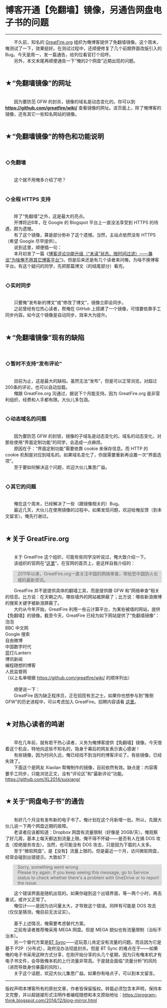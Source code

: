 # 博客开通【免翻墙】镜像，另通告网盘电子书的问题 

-----

<div class="post-body entry-content">
　　不久前，知名的 <a href="https://zh.greatfire.org/" rel="nofollow" target="_blank">GreatFire.org</a> 组织为俺博客提供了免翻墙镜像。这个周末，俺测试了一下，效果挺好。在测试过程中，还顺便修复了几个前期界面改版引入的 Bug。今天是周一，发一篇通告，给列位看官打个招呼。<br/>
　　另外，本文末尾再顺便通告一下“俺的2个网盘”近期出现的问题。<a name="more"></a><br/>
<br/>
<h2>★“免翻墙镜像”的网址</h2><br/>
　　因为要防范 GFW 的封杀，镜像的域名是动态变化的。你可以到 <b><a href="https://github.com/greatfire/wiki/" rel="nofollow" target="_blank">https://github.com/greatfire/wiki/</a></b> 查看镜像的网址。该页面上，除了俺博客的镜像，还有其它一些知名网站的镜像。<br/>
<br/>
<h2>★“免翻墙镜像”的特色和功能说明</h2><br/>
<h3>◇免翻墙</h3><br/>
　　这个就不用俺多介绍了吧？<br/>
<br/>
<h3>◇全程 HTTPS 支持</h3><br/>
　　除了“免翻墙”之外，这是最大的亮点。<br/>
　　开博将近6年，在 Google 的 Blogspot 平台上一直没法享受到 HTTPS 的待遇，颇为遗憾。<br/>
　　有了这个镜像，算是部分弥补了这个遗憾。当然，主站点依然没有 HTTPS（希望 Google 尽早提供）。<br/>
　　说到这里，顺便插一句：<br/>
　　本月初发了一篇《<a href="http://program-think.blogspot.com/2014/12/custom-blogger-comment.html">博客评论功能升级（“未读”状态、按时间过滤）——兼谈“为啥俺不用其它博客平台”</a>》。但是后来还是有几个读者来问俺，为啥不换博客平台。有这个疑问的同学，先把那篇博文（的结尾部分）看完。<br/>
<br/>
<h3>◇实时同步</h3><br/>
　　只要俺“发布新的博文”或“修改了博文”，镜像立即会同步。<br/>
　　之前曾经有位热心读者，帮俺在 GitHub 上搭建了一个镜像，可惜要依靠手工同步内容。如今这个镜像是自动同步，效率大为提升。<br/>
<br/>
<h2>★“免翻墙镜像”现有的缺陷</h2><br/>
<h3>◇暂时不支持“发布评论”</h3><br/>
　　目前为止，这是最大的缺陷。虽然无法“发布”，但是可以正常浏览。对超过200条的评论，也可以自动加载。<br/>
　　俺跟 GreatFire.org 沟通过，据说下个月能支持。因为 GreatFire.org 是非营利组织，经费和人手都有限。大伙儿多包涵。<br/>
<br/>
<h3>◇动态域名的问题</h3><br/>
　　因为要防范 GFW 的封锁，镜像的子域名是动态变化的。域名的动态变化，对那些使用“界面定制功能”的同学，会造成一点麻烦。<br/>
　　原因在于：“界面定制功能”需要依靠 cookie 来保存信息。而 HTTP 的 cookie 机制是对应到域名的。如果域名变化了，你就需要重新再设置一次“界面选项”。<br/>
　　至于要如何解决这个问题，欢迎大伙儿集思广益。<br/>
<br/>
<h3>◇其它的问题</h3><br/>
　　俺在这个周末，已经解决了一些（跟镜像相关的）Bug。<br/>
　　最近几天，大伙儿在使用镜像的过程中，如果发现问题，欢迎给俺反馈（到本文留言）。俺先行谢过。<br/>
<br/>
<h2>★关于 GreatFire.org</h2><br/>
　　关于 GreatFire 这个组织，可能有些同学没听说过，俺大致介绍一下。<br/>
　　该组织的官网在“<a href="https://greatfire.org/" rel="nofollow" target="_blank">这里</a>”。在官网的首页上，是这样自我介绍的：<br/>
<blockquote style="background-color:#DDD;">2011年以来，GreatFire.org一直关注中国的网络审查，带给您中国防火长城的最新资讯。</blockquote>　　GreatFire 并不是提供具体的翻墙工具，而是提供跟 GFW 和“网络审查”相关的信息。比方说：在天朝之内，哪些墙外的网站被屏蔽了；比方说：哪些新浪微博的搜索关键字被新浪屏蔽了。<br/>
　　大约从今年开始，GreatFire 利用一些云计算平台，为某些被墙的网站，提供【免翻墙】的镜像。截至今天，GreatFire 已经为如下网站提供了“免翻墙镜像”：<br/>
泡泡<br/>
BBC 中文网<br/>
Google 搜索<br/>
自由微博<br/>
中国数字时代<br/>
蓝灯/Lantern<br/>
博讯新闻<br/>
编程随想的博客<br/>
人民监督网<br/>
（以上名单根据 <a href="https://github.com/greatfire/wiki/" rel="nofollow" target="_blank">https://github.com/greatfire/wiki/</a> 的顺序列出）<br/>
<br/>
　　顺便说一下：<br/>
　　GreatFire 因为缺乏程序员，正在招揽有志之士。如果你也想参与到“推倒 GFW”的历史进程中，可以考虑加入 GreatFire。招聘内容请看 <a href="https://github.com/greatfire/wiki/wiki" rel="nofollow" target="_blank">这里</a>。<br/>
<br/>
<h2>★对热心读者的鸣谢</h2><br/>
　　早在几年前，就有若干热心读者，义务为俺博客提供【免翻墙】镜像。今天借着这个机会，特地向这些不知名的，隐身于幕后的网友表示衷心感谢！<br/>
　　有些镜像，因为时间久远，俺已经找不到当时的博客评论了。有些镜像，已经失效了。<br/>
　　下面这个是网友 Xiaolan 帮俺制作的镜像，目前依然有效。缺点是：内容需要手工同步，只能浏览正文，没有“评论区”和“最新评论”功能。<br/>
<a href="https://github.com/XL2014/suixiang/" rel="nofollow" target="_blank">https://github.com/XL2014/suixiang/</a><br/>
<br/>
<h2>★关于“网盘电子书”的通告</h2><br/>
　　有好几个月没有发布新的电子书了。俺计划在这个月新增一批。所以，先跟大伙儿说一下两个网盘近期的故障。<br/>
　　老读者应该都知道：Dropbox 网盘有流量限制（好像是 20GB/天）。俺观察了好几周，基本上每天都达到流量上限。俺不得不怀疑——是否有人在搞 DOS 攻击（拒绝服务攻击）。当然，也可能没有 DOS 攻击，只是因为下载的人太多。<br/>
　　至于“微软网盘”，是【没有】流量上限的。但是最近一个月，访问微软网盘，经常会碰到出错提示。大致如下：<br/>
<blockquote style="background-color:#DDD;">Sorry, something went wrong<br/>
Please try again. If you keep seeing this message, go to Service status to check whether there's a problem with OneDrive or to report the issue.</blockquote>　　这个错误界面是随机出现的。如果你碰到这个出错界面，等一两个小时，再去重试，或许又正常了。<br/>
　　俺估计——是因为访问量太大，才导致这个错误。同样有可能是 DOS 攻击（仅仅是猜测，俺目前无法证实）。<br/>
<br/>
　　基于上述情况，俺需要考虑替代方案。<br/>
　　之前有读者推荐俺采用 MEGA 网盘。但是 MEGA 貌似也有流量限制（治标不治本）。<br/>
　　另一个替代方案是<a href="https://zh.wikipedia.org/wiki/BitTorrent_Sync" rel="nofollow" target="_blank">BT Sync</a>——这玩意儿肯定没有流量的问题。而且因为它是基于 P2P（分布式），政府没办法彻底封杀。但是 BT Sync 的难点在于——如果俺的电子书采用这种方式分享，在刚开始分享的头几个星期，因为只有俺本机才有电子书文件，会导致俺本机的上行流量非常高。于是就会面临“流量分析”的风险（进而导致身份暴露的风险）。<br/>
　　关于这个话题，欢迎大伙儿集思广益。如果你有啥点子，可以到本文留言。
</div>


------------------------------------------------

版权声明本博客所有的原创文章，作者皆保留版权。转载必须包含本声明，保持本文完整，并以超链接形式注明作者编程随想和本文原始地址：https://program-think.blogspot.com/2014/12/blog-mirror.html
